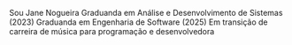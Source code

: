 Sou Jane Nogueira
Graduanda em Análise e Desenvolvimento de Sistemas (2023)
Graduanda em Engenharia de Software (2025)
Em transição de carreira de música para programação e desenvolvedora

<!---
JaneNogueira/JaneNogueira is a ✨ special ✨ repository because its `README.md` (this file) appears on your GitHub profile.
You can click the Preview link to take a look at your changes.
--->
